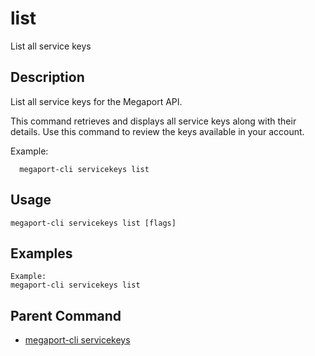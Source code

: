 # list

List all service keys

## Description

List all service keys for the Megaport API.

This command retrieves and displays all service keys along with their details.
Use this command to review the keys available in your account.

Example:
```
  megaport-cli servicekeys list
```



## Usage

```
megaport-cli servicekeys list [flags]
```

## Examples

```
Example:
megaport-cli servicekeys list
```

## Parent Command

* [megaport-cli servicekeys](servicekeys.md)







